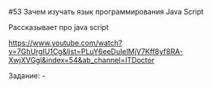 #53 Зачем изучать язык программирования Java Script

Рассказывает про java script

https://www.youtube.com/watch?v=7GhUrgIU1Cg&list=PLuY6eeDuleIMjV7Kff8yf8RA-XwjXVGgl&index=54&ab_channel=ITDoctor

Задание: -